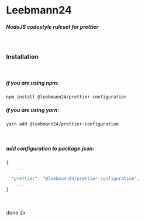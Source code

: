 # Leebmann24
##### NodeJS codestyle ruleset for _**prettier**_

<br />

### Installation

<br />

##### if you are using npm:

`npm install @leebmann24/prettier-configuration`

##### if you are using yarn:

`yarn add @leebmann24/prettier-configuration`

<br />

##### add configuration to package.json:
```javascript
{
    ...

  "prettier": "@leebmann24/prettier-configuration",
    ...
}
```

<br />

done 👍